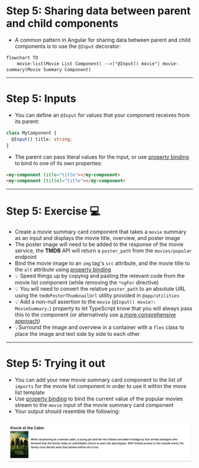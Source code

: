 # Step 5: Sharing data between parent and child components

<div class="dense">

- A common pattern in Angular for sharing data between parent and child components is to use the `@Input` decorator:

</div>

```mermaid
flowchart TD
    movie-list(Movie List Component) -->|"@Input() movie"| movie-summary(Movie Summary Component)
```

---

# Step 5: Inputs

<div class="dense">

- You can define an `@Input` for values that your component receives from its parent:

```typescript
class MyComponent {
  @Input() title: string;
}
```

- The parent can pass literal values for the input, or use [property binding](https://angular.io/guide/property-binding) to bind to one of its own properties:

```html
<my-component title="title"></my-component>
<my-component [title]="title"></my-component>
```

</div>

---

# Step 5: Exercise 💻

<div class="dense">

- Create a movie summary card component that takes a `movie` summary as an input and displays the movie title, overview, and poster image
- The poster image will need to be added to the response of the movie service, the **TMDB** API will return a `poster_path` from the `movies/popular` endpoint
- Bind the movie image to an `img` tag's `src` attribute, and the movie title to the `alt` attribute using [property binding](https://angular.io/guide/property-binding)
- 💡 Speed things up by copying and pasting the relevant code from the movie list component (while removing the `*ngFor` directive)
- 💡 You will need to convert the relative `poster_path` to an absolute URL using the `tmdbPosterThumbnailUrl` utility provided in `@app/utilities`
- 💡 Add a non-null assertion to the `movie` (`@Input() movie!: MovieSummary;`) property to let TypeScript know that you will always pass this to the component (or alternatively use [a more comprehensive approach](https://timdeschryver.dev/blog/required-input-parameters))
- 💡Surround the image and overview in a container with a `flex` class to place the image and text side by side to each other

</div>

---

# Step 5: Trying it out

<div class="dense">

- You can add your new movie summary card component to the list of `imports` for the movie list component in order to use it within the move list template
- Use [property binding](https://angular.io/guide/property-binding) to bind the current value of the popular movies stream to the `movie` input of the movie summary card component
- Your output should resemble the following:

<img src="/images/movie-summary-card.png" alt="Screenshot of movie summary card" />

</div>
